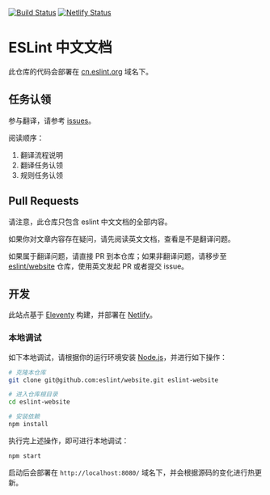 [![Build Status](https://github.com/eslint/website/actions/workflows/ci.yml/badge.svg)](https://github.com/eslint/website/actions/workflows/ci.yml?query=branch%3Amaster)
[![Netlify Status](https://api.netlify.com/api/v1/badges/cefb59aa-729a-4f8e-be36-b981fda399c0/deploy-status)](https://app.netlify.com/sites/eslint/deploys)

# ESLint 中文文档

此仓库的代码会部署在 [cn.eslint.org](https://cn.eslint.org) 域名下。

## 任务认领

参与翻译，请参考 [issues](https://github.com/eslint/cn.eslint.org/issues)。

阅读顺序：

1. 翻译流程说明
2. 翻译任务认领
3. 规则任务认领

## Pull Requests

请注意，此仓库只包含 eslint 中文文档的全部内容。

如果你对文章内容存在疑问，请先阅读英文文档，查看是不是翻译问题。

如果属于翻译问题，请直接 PR 到本仓库；如果非翻译问题，请移步至 [eslint/website](https://github.com/eslint/website) 仓库，使用英文发起 PR 或者提交 issue。

## 开发

此站点基于 [Eleventy](https://www.11ty.io) 构建，并部署在 [Netlify](https://www.netlify.com)。

### 本地调试

如下本地调试，请根据你的运行环境安装 [Node.js](https://nodejs.org/)，并进行如下操作：

```sh
# 克隆本仓库
git clone git@github.com:eslint/website.git eslint-website

# 进入仓库根目录
cd eslint-website

# 安装依赖
npm install
```

执行完上述操作，即可进行本地调试：

```sh
npm start
```

启动后会部署在 `http://localhost:8080/` 域名下，并会根据源码的变化进行热更新。
